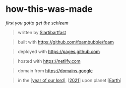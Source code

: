# how-this-was-made

*first you gotta get the [schleem](https://youtu.be/eMJk4y9NGvE)*

> written by [Slartibartfast](https://en.wikipedia.org/wiki/Slartibartfast)

> built with <https://github.com/foambubble/foam>

> deployed with <https://pages.github.com>

> hosted with <https://netlify.com>

> domain from <https://domains.google>

> in the [[year of our lord]], [[2021]] upon planet [[Earth]]
<!-- > in the [[year of our lord]] [[2021]] upon planet [[Earth]] -->


[//begin]: # "Autogenerated link references for markdown compatibility"
[year of our lord]: ../bits/year-of-our-lord "year of our lord"
[2021]: ../bits/2021 "2021"
[Earth]: ../bits/Earth "Earth"
[//end]: # "Autogenerated link references"